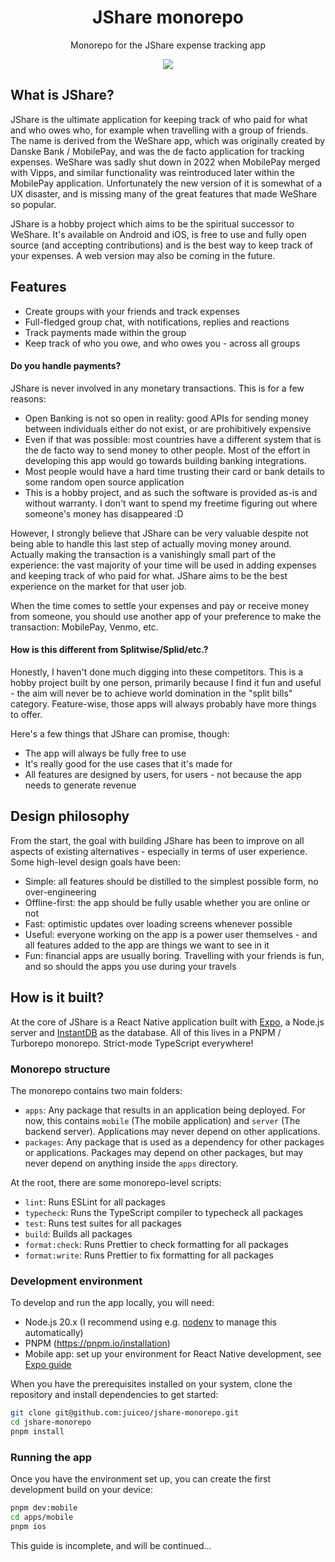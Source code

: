 <div align="center">
  <h1>JShare monorepo</h1>
  <p>Monorepo for the JShare expense tracking app</p>
  <img src="https://github.com/juiceo/jshare-monorepo/actions/workflows/test.yml/badge.svg" />
</div>

## What is JShare?

JShare is the ultimate application for keeping track of who paid for what and who owes who, for example when travelling with a group of friends. The name is derived from the WeShare app, which was originally created by Danske Bank / MobilePay, and was the de facto application for tracking expenses. WeShare was sadly shut down in 2022 when MobilePay merged with Vipps, and similar functionality was reintroduced later within the MobilePay application. Unfortunately the new version of it is somewhat of a UX disaster, and is missing many of the great features that made WeShare so popular.

JShare is a hobby project which aims to be the spiritual successor to WeShare. It's available on Android and iOS, is free to use and fully open source (and accepting contributions) and is the best way to keep track of your expenses. A web version may also be coming in the future. 

## Features

- Create groups with your friends and track expenses
- Full-fledged group chat, with notifications, replies and reactions
- Track payments made within the group
- Keep track of who you owe, and who owes you - across all groups

#### Do you handle payments?

JShare is never involved in any monetary transactions. This is for a few reasons: 

- Open Banking is not so open in reality: good APIs for sending money between individuals either do not exist, or are prohibitively expensive
- Even if that was possible: most countries have a different system that is the de facto way to send money to other people. Most of the effort in developing this app would go towards building banking integrations.
- Most people would have a hard time trusting their card or bank details to some random open source application
- This is a hobby project, and as such the software is provided as-is and without warranty. I don't want to spend my freetime figuring out where someone's money has disappeared :D

However, I strongly believe that JShare can be very valuable despite not being able to handle this last step of actually moving money around. Actually making the transaction is a vanishingly small part of the experience: the vast majority of your time will be used in adding expenses and keeping track of who paid for what. JShare aims to be the best experience on the market for that user job.

When the time comes to settle your expenses and pay or receive money from someone, you should use another app of your preference to make the transaction: MobilePay, Venmo, etc.

#### How is this different from Splitwise/Splid/etc.?

Honestly, I haven't done much digging into these competitors. This is a hobby project built by one person, primarily because I find it fun and useful - the aim will never be to achieve world domination in the "split bills" category. Feature-wise, those apps will always probably have more things to offer.

Here's a few things that JShare can promise, though: 

- The app will always be fully free to use
- It's really good for the use cases that it's made for
- All features are designed by users, for users - not because the app needs to generate revenue

## Design philosophy

From the start, the goal with building JShare has been to improve on all aspects of existing alternatives - especially in terms of user experience. Some high-level design goals have been:

- Simple: all features should be distilled to the simplest possible form, no over-engineering
- Offline-first: the app should be fully usable whether you are online or not
- Fast: optimistic updates over loading screens whenever possible
- Useful: everyone working on the app is a power user themselves - and all features added to the app are things we want to see in it
- Fun: financial apps are usually boring. Travelling with your friends is fun, and so should the apps you use during your travels

## How is it built?

At the core of JShare is a React Native application built with [Expo](https://expo.dev/), a Node.js server and [InstantDB](https://www.instantdb.com/) as the database. All of this lives in a PNPM / Turborepo monorepo. Strict-mode TypeScript everywhere!

### Monorepo structure

The monorepo contains two main folders: 

- `apps`: Any package that results in an application being deployed. For now, this contains `mobile` (The mobile application) and `server` (The backend server). Applications may never depend on other applications.
- `packages`: Any package that is used as a dependency for other packages or applications. Packages may depend on other packages, but may never depend on anything inside the `apps` directory.

At the root, there are some monorepo-level scripts: 

- `lint`: Runs ESLint for all packages
- `typecheck`: Runs the TypeScript compiler to typecheck all packages
- `test`: Runs test suites for all packages
- `build`: Builds all packages
- `format:check`: Runs Prettier to check formatting for all packages
- `format:write`: Runs Prettier to fix formatting for all packages

### Development environment

To develop and run the app locally, you will need:

- Node.js 20.x (I recommend using e.g. [nodenv](https://github.com/nodenv/nodenv) to manage this automatically)
- PNPM (https://pnpm.io/installation)
- Mobile app: set up your environment for React Native development, see [Expo guide](https://docs.expo.dev/get-started/set-up-your-environment/?mode=development-build)

When you have the prerequisites installed on your system, clone the repository and install dependencies to get started: 

```bash
git clone git@github.com:juiceo/jshare-monorepo.git
cd jshare-monorepo
pnpm install
```

### Running the app

Once you have the environment set up, you can create the first development build on your device:

```bash
pnpm dev:mobile
cd apps/mobile
pnpm ios
```

This guide is incomplete, and will be continued...

